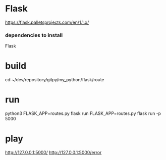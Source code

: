 # Flask
https://flask.palletsprojects.com/en/1.1.x/

### dependencies to install
Flask

# build
cd ~/dev/repository/gitpy/my_python/flask/route

# run
python3
FLASK_APP=routes.py flask run
FLASK_APP=routes.py flask run -p 5000

# play
http://127.0.0.1:5000/
http://127.0.0.1:5000/error